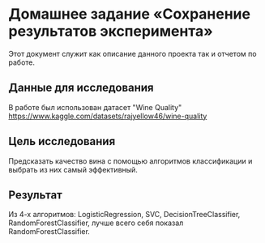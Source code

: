 # Домашнее задание «Сохранение результатов эксперимента»

Этот документ служит как описание данного проекта так и отчетом по работе.

## Данные для исследования
В работе был использован датасет "Wine Quality" https://www.kaggle.com/datasets/rajyellow46/wine-quality 

## Цель исследования
Предсказать качество вина с помощью алгоритмов классификации и выбрать из них самый эффективный.

## Результат

Из 4-х алгоритмов: LogisticRegression, SVC, DecisionTreeClassifier, RandomForestClassifier, 
лучше всего себя показал RandomForestClassifier.







